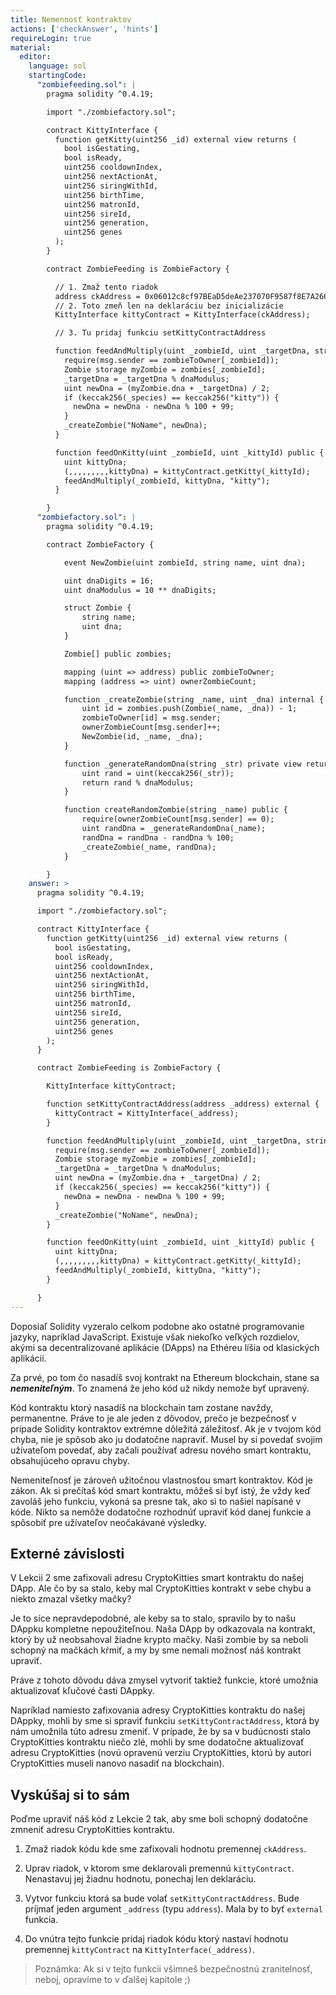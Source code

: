 ```yaml
---
title: Nemennosť kontraktov
actions: ['checkAnswer', 'hints']
requireLogin: true
material:
  editor:
    language: sol
    startingCode:
      "zombiefeeding.sol": |
        pragma solidity ^0.4.19;

        import "./zombiefactory.sol";

        contract KittyInterface {
          function getKitty(uint256 _id) external view returns (
            bool isGestating,
            bool isReady,
            uint256 cooldownIndex,
            uint256 nextActionAt,
            uint256 siringWithId,
            uint256 birthTime,
            uint256 matronId,
            uint256 sireId,
            uint256 generation,
            uint256 genes
          );
        }

        contract ZombieFeeding is ZombieFactory {

          // 1. Zmaž tento riadok
          address ckAddress = 0x06012c8cf97BEaD5deAe237070F9587f8E7A266d;
          // 2. Toto zmeň len na deklaráciu bez inicializácie
          KittyInterface kittyContract = KittyInterface(ckAddress);

          // 3. Tu pridaj funkciu setKittyContractAddress

          function feedAndMultiply(uint _zombieId, uint _targetDna, string _species) public {
            require(msg.sender == zombieToOwner[_zombieId]);
            Zombie storage myZombie = zombies[_zombieId];
            _targetDna = _targetDna % dnaModulus;
            uint newDna = (myZombie.dna + _targetDna) / 2;
            if (keccak256(_species) == keccak256("kitty")) {
              newDna = newDna - newDna % 100 + 99;
            }
            _createZombie("NoName", newDna);
          }

          function feedOnKitty(uint _zombieId, uint _kittyId) public {
            uint kittyDna;
            (,,,,,,,,,kittyDna) = kittyContract.getKitty(_kittyId);
            feedAndMultiply(_zombieId, kittyDna, "kitty");
          }

        }
      "zombiefactory.sol": |
        pragma solidity ^0.4.19;

        contract ZombieFactory {

            event NewZombie(uint zombieId, string name, uint dna);

            uint dnaDigits = 16;
            uint dnaModulus = 10 ** dnaDigits;

            struct Zombie {
                string name;
                uint dna;
            }

            Zombie[] public zombies;

            mapping (uint => address) public zombieToOwner;
            mapping (address => uint) ownerZombieCount;

            function _createZombie(string _name, uint _dna) internal {
                uint id = zombies.push(Zombie(_name, _dna)) - 1;
                zombieToOwner[id] = msg.sender;
                ownerZombieCount[msg.sender]++;
                NewZombie(id, _name, _dna);
            }

            function _generateRandomDna(string _str) private view returns (uint) {
                uint rand = uint(keccak256(_str));
                return rand % dnaModulus;
            }

            function createRandomZombie(string _name) public {
                require(ownerZombieCount[msg.sender] == 0);
                uint randDna = _generateRandomDna(_name);
                randDna = randDna - randDna % 100;
                _createZombie(_name, randDna);
            }

        }
    answer: >
      pragma solidity ^0.4.19;

      import "./zombiefactory.sol";

      contract KittyInterface {
        function getKitty(uint256 _id) external view returns (
          bool isGestating,
          bool isReady,
          uint256 cooldownIndex,
          uint256 nextActionAt,
          uint256 siringWithId,
          uint256 birthTime,
          uint256 matronId,
          uint256 sireId,
          uint256 generation,
          uint256 genes
        );
      }

      contract ZombieFeeding is ZombieFactory {

        KittyInterface kittyContract;

        function setKittyContractAddress(address _address) external {
          kittyContract = KittyInterface(_address);
        }

        function feedAndMultiply(uint _zombieId, uint _targetDna, string _species) public {
          require(msg.sender == zombieToOwner[_zombieId]);
          Zombie storage myZombie = zombies[_zombieId];
          _targetDna = _targetDna % dnaModulus;
          uint newDna = (myZombie.dna + _targetDna) / 2;
          if (keccak256(_species) == keccak256("kitty")) {
            newDna = newDna - newDna % 100 + 99;
          }
          _createZombie("NoName", newDna);
        }

        function feedOnKitty(uint _zombieId, uint _kittyId) public {
          uint kittyDna;
          (,,,,,,,,,kittyDna) = kittyContract.getKitty(_kittyId);
          feedAndMultiply(_zombieId, kittyDna, "kitty");
        }

      }
---
```


Doposiaľ Solidity vyzeralo celkom podobne ako ostatné programovanie jazyky, napríklad JavaScript. Existuje však niekoľko veľkých rozdielov, akými sa decentralizované aplikácie (DApps) na Ethéreu líšia od klasických aplikácií.

Za prvé, po tom čo nasadíš svoj kontrakt na Ethereum blockchain, stane sa ***nemeniteľným***. To znamená že jeho kód už nikdy nemože byť upravený.

Kód kontraktu ktorý nasadíš na blockchain tam zostane navždy, permanentne. Práve to je ale jeden z dôvodov, prečo je bezpečnosť v prípade Solidity kontraktov extrémne dôležitá záležitosť. Ak je v tvojom kód chyba, nie je spôsob ako ju dodatočne napraviť. Musel by si povedať svojim užívateľom povedať, aby začali používať adresu nového smart kontraktu, obsahujúceho opravu chyby.

Nemeniteľnosť je zároveň užitočnou vlastnosťou smart kontraktov. Kód je zákon. Ak si prečítaš kód smart kontraktu, môžeš si byť istý, že vždy keď zavoláš jeho funkciu, vykoná sa presne tak, ako si to našiel napísané v kóde. Nikto sa nemôže dodatočne rozhodnúť upraviť kód danej funkcie a spôsobiť pre užívateľov neočakávané výsledky.  

## Externé závislosti

V Lekcii 2 sme zafixovali adresu CryptoKitties smart kontraktu do našej DApp. Ale čo by sa stalo, keby mal CryptoKitties kontrakt v sebe chybu a niekto zmazal všetky mačky?

Je to síce nepravdepodobné, ale keby sa to stalo, spravilo by to našu DAppku kompletne nepoužiteľnou. Naša DApp by odkazovala na kontrakt, ktorý by už neobsahoval žiadne krypto mačky. Naši zombie by sa neboli schopný na mačkách kŕmiť, a my by sme nemali možnosť náš kontrakt upraviť. 

Práve z tohoto dôvodu dáva zmysel vytvoriť taktiež funkcie, ktoré umožnia aktualizovať kľučové časti DAppky.

Napríklad namiesto zafixovania adresy CryptoKitties kontraktu do našej DAppky, mohli by sme si spraviť funkciu `setKittyContractAddress`, ktorá by nám umožnila túto adresu zmeniť. V prípade, že by sa v budúcnosti stalo CryptoKitties kontraktu niečo zlé, mohli by sme dodatočne aktualizovať adresu CryptoKitties (novú opravenú verziu CryptoKitties, ktorú by autori CryptoKitties museli nanovo nasadiť na blockchain).

## Vyskúšaj si to sám

Poďme upraviť náš kód z Lekcie 2 tak, aby sme boli schopný dodatočne zmneniť adresu CryptoKitties kontraktu.

1. Zmaž riadok kódu kde sme zafixovali hodnotu premennej `ckAddress`.

2. Uprav riadok, v ktorom sme deklarovali premennú `kittyContract`. Nenastavuj jej žiadnu hodnotu, ponechaj len deklaráciu.

3. Vytvor funkciu ktorá sa bude volať `setKittyContractAddress`. Bude príjmať jeden argument `_address` (typu `address`). Mala by to byť `external` funkcia.

4. Do vnútra tejto funkcie pridaj riadok kódu ktorý nastaví hodnotu premennej `kittyContract` na `KittyInterface(_address)`.

> Poznámka: Ak si v tejto funkcii všimneš bezpečnostnú zranitelnosť, neboj, opravíme to v ďalšej kapitole ;)

